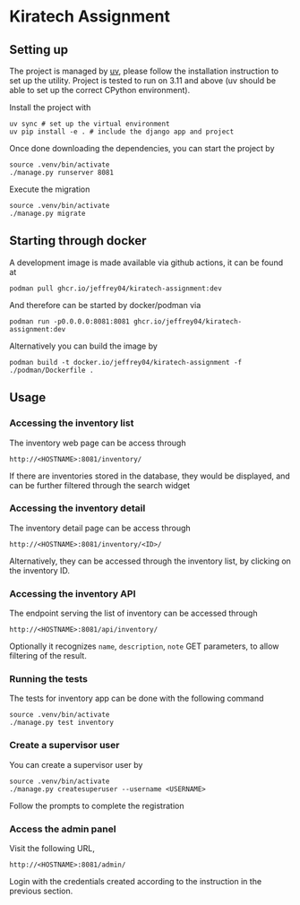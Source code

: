 # Kiratech Assignment

## Setting up

The project is managed by [uv](https://github.com/astral-sh/uv), please follow the installation instruction to set up the utility. Project is tested to run on 3.11 and above (uv should be able to set up the correct CPython environment).

Install the project with

```
uv sync # set up the virtual environment
uv pip install -e . # include the django app and project
```

Once done downloading the dependencies, you can start the project by

```
source .venv/bin/activate
./manage.py runserver 8081
```

Execute the migration

```
source .venv/bin/activate
./manage.py migrate
```

## Starting through docker

A development image is made available via github actions, it can be found at

```
podman pull ghcr.io/jeffrey04/kiratech-assignment:dev
```

And therefore can be started by docker/podman via

```
podman run -p0.0.0.0:8081:8081 ghcr.io/jeffrey04/kiratech-assignment:dev
```

Alternatively you can build the image by

```
podman build -t docker.io/jeffrey04/kiratech-assignment -f ./podman/Dockerfile .
```

## Usage

### Accessing the inventory list

The inventory web page can be access through

```
http://<HOSTNAME>:8081/inventory/
```

If there are inventories stored in the database, they would be displayed, and can be further filtered through the
search widget


### Accessing the inventory detail


The inventory detail page can be access through

```
http://<HOSTNAME>:8081/inventory/<ID>/
```

Alternatively, they can be accessed through the inventory list, by clicking on the inventory ID.


### Accessing the inventory API

The endpoint serving the list of inventory can be accessed through

```
http://<HOSTNAME>:8081/api/inventory/
```

Optionally it recognizes `name`, `description`, `note` GET parameters, to allow filtering of the result.


### Running the tests

The tests for inventory app can be done with the following command

```
source .venv/bin/activate
./manage.py test inventory
```


### Create a supervisor user

You can create a supervisor user by

```
source .venv/bin/activate
./manage.py createsuperuser --username <USERNAME>
```

Follow the prompts to complete the registration

### Access the admin panel

Visit the following URL,

```
http://<HOSTNAME>:8081/admin/
```

Login with the credentials created according to the instruction in the previous section.